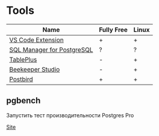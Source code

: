 # Tools
| Name | Fully Free | Linux |
|-|-|-|
| [VS Code Extension](https://marketplace.visualstudio.com/items?itemName=ckolkman.vscode-postgres) | + | + |
| [SQL Manager for PostgreSQL](https://www.sqlmanager.net/products/postgresql/manager) | ? | ? |
| [TablePlus](https://tableplus.com/) | - | + |
| [Beekeeper Studio](https://www.beekeeperstudio.io/) | - | + |
| [Postbird](https://github.com/Paxa/postbird) | + | + |

## pgbench
Запустить тест производительности Postgres Pro

[Site](https://postgrespro.ru/docs/postgrespro/10/pgbench)
